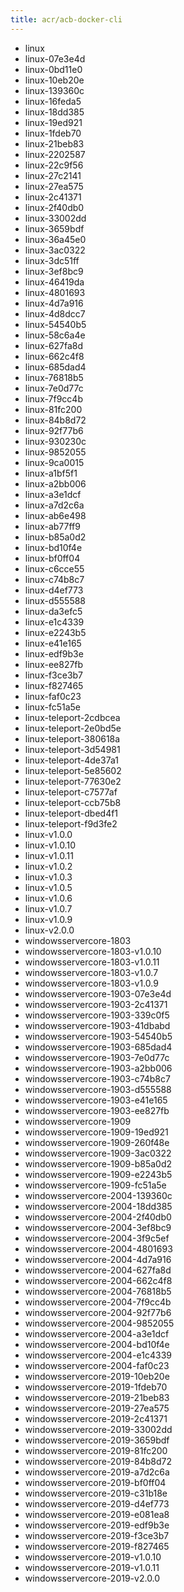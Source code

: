 ```yaml
---
title: acr/acb-docker-cli
---
```

- linux
- linux-07e3e4d
- linux-0bd11e0
- linux-10eb20e
- linux-139360c
- linux-16feda5
- linux-18dd385
- linux-19ed921
- linux-1fdeb70
- linux-21beb83
- linux-2202587
- linux-22c9f56
- linux-27c2141
- linux-27ea575
- linux-2c41371
- linux-2f40db0
- linux-33002dd
- linux-3659bdf
- linux-36a45e0
- linux-3ac0322
- linux-3dc51ff
- linux-3ef8bc9
- linux-46419da
- linux-4801693
- linux-4d7a916
- linux-4d8dcc7
- linux-54540b5
- linux-58c6a4e
- linux-627fa8d
- linux-662c4f8
- linux-685dad4
- linux-76818b5
- linux-7e0d77c
- linux-7f9cc4b
- linux-81fc200
- linux-84b8d72
- linux-92f77b6
- linux-930230c
- linux-9852055
- linux-9ca0015
- linux-a1bf5f1
- linux-a2bb006
- linux-a3e1dcf
- linux-a7d2c6a
- linux-ab6e498
- linux-ab77ff9
- linux-b85a0d2
- linux-bd10f4e
- linux-bf0ff04
- linux-c6cce55
- linux-c74b8c7
- linux-d4ef773
- linux-d555588
- linux-da3efc5
- linux-e1c4339
- linux-e2243b5
- linux-e41e165
- linux-edf9b3e
- linux-ee827fb
- linux-f3ce3b7
- linux-f827465
- linux-faf0c23
- linux-fc51a5e
- linux-teleport-2cdbcea
- linux-teleport-2e0bd5e
- linux-teleport-380618a
- linux-teleport-3d54981
- linux-teleport-4de37a1
- linux-teleport-5e85602
- linux-teleport-77630e2
- linux-teleport-c7577af
- linux-teleport-ccb75b8
- linux-teleport-dbed4f1
- linux-teleport-f9d3fe2
- linux-v1.0.0
- linux-v1.0.10
- linux-v1.0.11
- linux-v1.0.2
- linux-v1.0.3
- linux-v1.0.5
- linux-v1.0.6
- linux-v1.0.7
- linux-v1.0.9
- linux-v2.0.0
- windowsservercore-1803
- windowsservercore-1803-v1.0.10
- windowsservercore-1803-v1.0.11
- windowsservercore-1803-v1.0.7
- windowsservercore-1803-v1.0.9
- windowsservercore-1903-07e3e4d
- windowsservercore-1903-2c41371
- windowsservercore-1903-339c0f5
- windowsservercore-1903-41dbabd
- windowsservercore-1903-54540b5
- windowsservercore-1903-685dad4
- windowsservercore-1903-7e0d77c
- windowsservercore-1903-a2bb006
- windowsservercore-1903-c74b8c7
- windowsservercore-1903-d555588
- windowsservercore-1903-e41e165
- windowsservercore-1903-ee827fb
- windowsservercore-1909
- windowsservercore-1909-19ed921
- windowsservercore-1909-260f48e
- windowsservercore-1909-3ac0322
- windowsservercore-1909-b85a0d2
- windowsservercore-1909-e2243b5
- windowsservercore-1909-fc51a5e
- windowsservercore-2004-139360c
- windowsservercore-2004-18dd385
- windowsservercore-2004-2f40db0
- windowsservercore-2004-3ef8bc9
- windowsservercore-2004-3f9c5ef
- windowsservercore-2004-4801693
- windowsservercore-2004-4d7a916
- windowsservercore-2004-627fa8d
- windowsservercore-2004-662c4f8
- windowsservercore-2004-76818b5
- windowsservercore-2004-7f9cc4b
- windowsservercore-2004-92f77b6
- windowsservercore-2004-9852055
- windowsservercore-2004-a3e1dcf
- windowsservercore-2004-bd10f4e
- windowsservercore-2004-e1c4339
- windowsservercore-2004-faf0c23
- windowsservercore-2019-10eb20e
- windowsservercore-2019-1fdeb70
- windowsservercore-2019-21beb83
- windowsservercore-2019-27ea575
- windowsservercore-2019-2c41371
- windowsservercore-2019-33002dd
- windowsservercore-2019-3659bdf
- windowsservercore-2019-81fc200
- windowsservercore-2019-84b8d72
- windowsservercore-2019-a7d2c6a
- windowsservercore-2019-bf0ff04
- windowsservercore-2019-c31b18e
- windowsservercore-2019-d4ef773
- windowsservercore-2019-e081ea8
- windowsservercore-2019-edf9b3e
- windowsservercore-2019-f3ce3b7
- windowsservercore-2019-f827465
- windowsservercore-2019-v1.0.10
- windowsservercore-2019-v1.0.11
- windowsservercore-2019-v2.0.0
